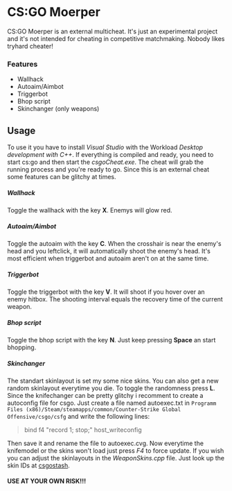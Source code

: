 # CS:GO Moerper
CS:GO Moerper is an external multicheat. It's just an experimental project and it's not intended for cheating in competitive matchmaking. Nobody likes tryhard cheater!
### Features
 - Wallhack
 - Autoaim/Aimbot
 - Triggerbot
 - Bhop script
 - Skinchanger (only weapons)
## Usage
To use it you have to install *Visual Studio* with the Workload *Desktop development with C++*.
If everything is compiled and ready, you need to start cs:go and then start the *csgoCheat.exe*.
The cheat will grab the running process and you're ready to go.
Since this is an external cheat some features can be glitchy at times.

##### Wallhack
Toggle the wallhack with the key **X**. Enemys will glow red.
##### Autoaim/Aimbot
Toggle the autoaim with the key **C**. When the crosshair is near the enemy's head and you leftclick, it will automatically shoot the enemy's head. It's most efficient when triggerbot and autoaim aren't on at the same time.
##### Triggerbot
Toggle the triggerbot with the key **V**. It will shoot if you hover over an enemy hitbox. The shooting interval equals the recovery time of the current weapon.
##### Bhop script
Toggle the bhop script with the key **N**. Just keep pressing **Space** an start bhopping.
##### Skinchanger
The standart skinlayout is set my some nice skins. You can also get a new random skinlayout everytime you die. To toggle the randomness press **L**. 
Since the knifechanger can be pretty glitchy i recomment to create a autoconfig file for csgo. Just create a file named autoexec.txt in `Programm Files (x86)/Steam/steamapps/common/Counter-Strike Global Offensive/csgo/csfg` and write the following lines:

> bind f4 "record 1; stop;"
> host_writeconfig

Then save it and rename the file to autoexec.cvg.
Now everytime the knifemodel or the skins won't load just press *F4* to force update.
If you wish you can adjust the skinlayouts in the *WeaponSkins.cpp* file. Just look up the skin IDs at [csgostash](https://csgostash.com/).


#### USE AT YOUR OWN RISK!!!